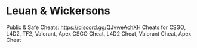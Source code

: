 # Leuan & Wickersons
Public & Safe Cheats: https://discord.gg/QJvweAchXH
Cheats for CSGO, L4D2, TF2, Valorant, Apex
CSGO Cheat, L4D2 Cheat, Valorant Cheat, Apex Cheat
